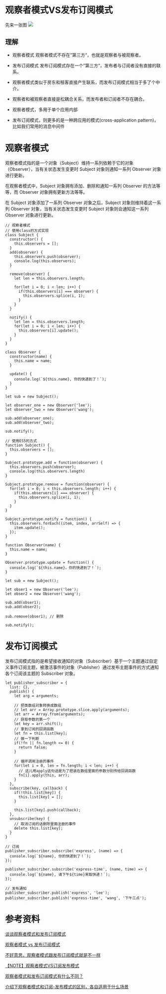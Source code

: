 # 观察者模式VS发布订阅模式
先来一张图
![](https://imgkr.cn-bj.ufileos.com/c66230ce-e205-4f09-9a19-b27639bede52.jpg)

## 理解
- 观察者模式 观察者模式不存在”第三方“，也就是观察者与被观察者。
- 发布订阅模式 发布订阅模式存在一个”第三方“，发布者与订阅者没有直接的联系。
- 观察者模式类似于房东和租客直接产生联系，而发布订阅模式相当于多了个中介。
- 观察者和被观察者直接是松耦合关系，而发布者和订阅者不存在耦合。

- 观察者模式，多用于单个应用内部
- 发布订阅模式，则更多的是一种跨应用的模式(cross-application pattern)，比如我们常用的消息中间件

# 观察者模式
观察者模式指的是一个对象（Subject）维持一系列依赖于它的对象（Observer），当有关状态发生变更时 Subject 对象则通知一系列 Observer 对象进行更新。

在观察者模式中，Subject 对象拥有添加、删除和通知一系列 Observer 的方法等等，而 Observer 对象拥有更新方法等等。

在 Subject 对象添加了一系列 Observer 对象之后，Subject 对象则维持着这一系列 Observer 对象，当有关状态发生变更时 Subject 对象则会通知这一系列 Observer 对象进行更新。

```
// 观察者模式
// 使用class的方式实现
class Subject {
  constructor() {
    this.observers = [];
  }
  add(observer) {
    this.observers.push(observer);
    console.log(this.observers);
  }

  remove(observer) {
    let len = this.observers.length;

    for(let i = 0; i < len; i++) {
      if(this.observers[i] === observer) {
        this.observers.splice(i, 1);
      }
    }
  }

  notify() {
    let len = this.observers.length;
    for(let i = 0; i < len; i++) {
      this.observers[i].update();
    }
  }
}

class Observer {
  constructor(name) {
    this.name = name;
  }

  update() {
    console.log(`${this.name}, 你的快递到了！`);
  }
}

let sub = new Subject();

let observer_one = new Observer('lee');
let observer_two = new Observer('wang');

sub.add(observer_one);
sub.add(observer_two);

sub.notify();

// 使用ES5的方式
function Subject() {
  this.observers = [];
}

Subject.prototype.add = function(observer) {
  this.observers.push(observer);
  console.log(this.observers.length)
}

Subject.prototype.remove = function(observer) {
  for(let i = 0; i < this.observers.length; i++) {
    if(this.observers[i] === observer) {
      this.observers.splice(i, 1);
    }
  }
}

Subject.prototype.notify = function() {
  this.observers.forEach((item, index, arrSelf) => {
    item.update();
  });
}

function Observer(name) {
  this.name = name;
}

Observer.prototype.update = function() {
  console.log(`${this.name}，你的快递到了！`);
}

let sub = new Subject();

let obser1 = new Observer('lee');
let obser2 = new Observer('wang');

sub.add(obser1);
sub.add(obser2);

sub.remove(obser1); // 删除

sub.notify();
```

# 发布订阅模式
发布订阅模式指的是希望接收通知的对象（Subscriber）基于一个主题通过自定义事件订阅主题，被激活事件的对象（Publisher）通过发布主题事件的方式通知各个订阅该主题的 Subscriber 对象。

```
let publisher_subscriber = {
  list: {},
  publish() {
    let arg = arguments;

    // 把类数组对象转换成数组
    // let arr = Array.prototype.slice.apply(arguments);
    let arr = Array.from(arguments);
    // 获取参数的第一个
    let key = arr.shift();
    // 拿到订阅的回调函数
    let fn = this.list[key];
    // 做一下判断
    if(!fn || fn.length <= 0) {
      return false;
    }

    // 循环调用注册的事件
    for(let i = 0, len = fn.length; i < len; i++) {
      // 这儿用apply这句话是为了把装在数组里面的参数分别传给回调函数
      fn[i].apply(this, arr);
    }
  },
  subscribe(key, callback) {
    if(!this.list[key]) {
      this.list[key] = [];
    }

    this.list[key].push(callback);
  },
  unsubscribe(key) {
    // 取消订阅的话删除里面注册的事件
    delete this.list[key];
  }
}

// 订阅
publisher_subscriber.subscribe('express', (name) => {
  console.log(`${name}, 你的快递到了！`);
});

publisher_subscriber.subscribe('express-time', (name, time) => {
  console.log(`${name}, 请下午${time}来取快递！`);
});

// 发布通知
publisher_subscriber.publish('express', 'lee');
publisher_subscriber.publish('express-time', 'wang', '下午三点');
```

# 参考资料
[谈谈观察者模式和发布订阅模式](https://juejin.im/post/5bb1bb616fb9a05d2b6dccfa)

[观察者模式 vs 发布订阅模式](https://juejin.im/post/5c0a9d9bf265da612909ff1b)

[不好意思，观察者模式跟发布订阅模式就是不一样](https://juejin.im/post/5af05d406fb9a07a9e4d2799)

[【NOTE】观察者模式VS订阅发布模式](https://molunerfinn.com/observer-vs-pubsub-pattern/)

[观察者模式和发布订阅模式有什么不同？](https://www.zhihu.com/question/23486749)

[介绍下观察者模式和订阅-发布模式的区别，各自适用于什么场景 ](https://github.com/Advanced-Frontend/Daily-Interview-Question/issues/25)
